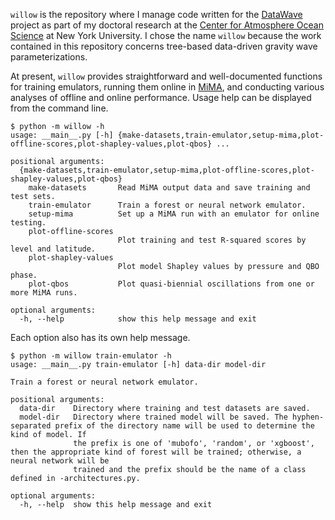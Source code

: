 `willow` is the repository where I manage code written for the [DataWave](https://datawaveproject.github.io/) project as part of my doctoral research at the [Center for Atmosphere Ocean Science](https://caos.cims.nyu.edu/dynamic/) at New York University. I chose the name `willow` because the work contained in this repository concerns tree-based data-driven gravity wave parameterizations. 

At present, `willow` provides straightforward and well-documented functions for training emulators, running them online in [MiMA](https://github.com/mjucker/MiMA), and conducting various analyses of offline and online performance. Usage help can be displayed from the command line.
```console
$ python -m willow -h
usage: __main__.py [-h] {make-datasets,train-emulator,setup-mima,plot-offline-scores,plot-shapley-values,plot-qbos} ...

positional arguments:
  {make-datasets,train-emulator,setup-mima,plot-offline-scores,plot-shapley-values,plot-qbos}
    make-datasets       Read MiMA output data and save training and test sets.
    train-emulator      Train a forest or neural network emulator.
    setup-mima          Set up a MiMA run with an emulator for online testing.
    plot-offline-scores
                        Plot training and test R-squared scores by level and latitude.
    plot-shapley-values
                        Plot model Shapley values by pressure and QBO phase.
    plot-qbos           Plot quasi-biennial oscillations from one or more MiMA runs.

optional arguments:
  -h, --help            show this help message and exit
```
Each option also has its own help message.
```console
$ python -m willow train-emulator -h
usage: __main__.py train-emulator [-h] data-dir model-dir

Train a forest or neural network emulator.

positional arguments:
  data-dir    Directory where training and test datasets are saved.
  model-dir   Directory where trained model will be saved. The hyphen-separated prefix of the directory name will be used to determine the kind of model. If
              the prefix is one of 'mubofo', 'random', or 'xgboost', then the appropriate kind of forest will be trained; otherwise, a neural network will be
              trained and the prefix should be the name of a class defined in -architectures.py.

optional arguments:
  -h, --help  show this help message and exit
```
